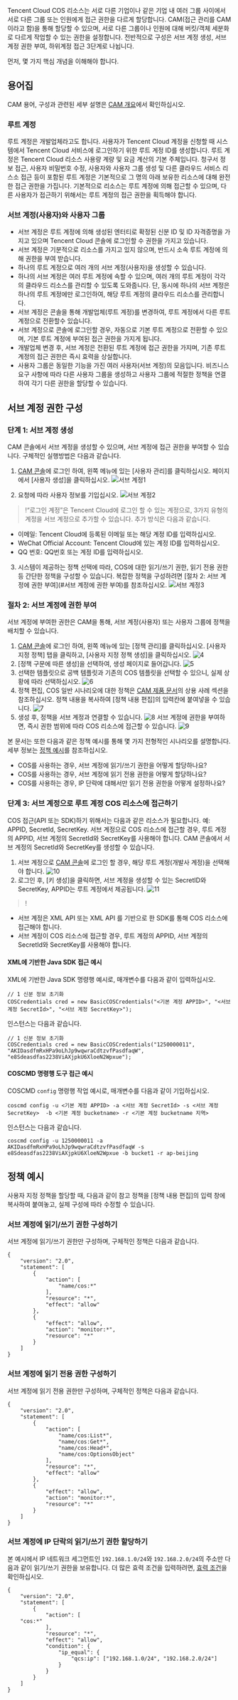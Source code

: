 Tencent Cloud COS 리소스는 서로 다른 기업이나 같은 기업 내 여러 그룹 사이에서 서로 다른 그룹 또는 인원에게 접근 권한을 다르게 할당합니다. CAM(접근 관리를 CAM이라고 함)을 통해 할당할 수 있으며, 서로 다른 그룹이나 인원에 대해 버킷/객체 세분화로 다르게 작업할 수 있는 권한을 설정합니다.
전반적으로 구성은 서브 계정 생성, 서브 계정 권한 부여, 하위계정 접근 3단계로 나뉩니다.

먼저, 몇 가지 핵심 개념을 이해해야 합니다.
## 용어집
CAM 용어, 구성과 관련된 세부 설명은 [CAM 개요](/doc/product/598/10583)에서 확인하십시오.
### 루트 계정
루트 계정은 개발업체라고도 합니다. 사용자가 Tencent Cloud 계정을 신청할 때 시스템에서 Tencent Cloud 서비스에 로그인하기 위한 루트 계정 ID를 생성합니다. 루트 계정은 Tencent Cloud 리소스 사용량 계량 및 요금 계산의 기본 주체입니다.
청구서 정보 접근, 사용자 비밀번호 수정, 사용자와 사용자 그룹 생성 및 다른 클라우드 서비스 리스소 접근 등이 포함된 루트 계정은 기본적으로 그 명의 아래 보유한 리소스에 대해 완전한 접근 권한을 가집니다. 기본적으로 리소스는 루트 계정에 의해 접근할 수 있으며, 다른 사용자가 접근하기 위해서는 루트 계정의 접근 권한을 획득해야 합니다.

### 서브 계정(사용자)와 사용자 그룹
- 서브 계정은 루트 계정에 의해 생성된 엔터티로 확정된 신분 ID 및 ID 자격증명을 가지고 있으며 Tencent Cloud 콘솔에 로그인할 수 권한을 가지고 있습니다.
- 서브 계정은 기분적으로 리소스를 가지고 있지 않으며, 반드시 소속 루트 계정에 의해 권한을 부여 받습니다.
 - 하나의 루트 계정으로 여러 개의 서브 계정(사용자)을 생성할 수 있습니다.
 - 하나의 서브 계정은 여러 루트 계정에 속할 수 있으며, 여러 개의 루트 계정이 각각의 클라우드 리소스를 관리할 수 있도록 도와줍니다. 단, 동시에 하나의 서브 계정은 하나의 루트 계정에만 로그인하여, 해당 루트 계정의 클라우드 리소스를 관리합니다.
- 서브 계정은 콘솔을 통해 개발업체(루트 계정)를 변경하여, 루트 계정에서 다른 루트 계정으로 전환할수 있습니다.
 - 서브 계정으로 콘솔에 로그인할 경우, 자동으로 기본 루트 계정으로 전환할 수 있으며, 기본 루트 계정에 부여된 접근 권한을 가지게 됩니다.
 - 개발업체 변경 후, 서브 계정은 전환된 루트 계정에 접근 권한을 가지며, 기존 루트 계정의 접근 권한은 즉시 효력을 상실합니다.
- 사용자 그룹은 동일한 기능을 가진 여러 사용자(서브 계정)의 모음입니다. 비즈니스 요구 사항에 따라 다른 사용자 그룹을 생성하고 사용자 그룹에 적절한 정책을 연결하여 각기 다른 권한을 할당할 수 있습니다.

## 서브 계정 권한 구성
### 단계 1: 서브 계정 생성
CAM 콘솔에서 서브 계정을 생성할 수 있으며, 서브 계정에 접근 권한을 부여할 수 있습니다. 구체적인 실행방법은 다음과 같습니다.
1. [CAM 콘솔](https://console.cloud.tencent.com/cam)에 로그인 하여, 왼쪽 메뉴에 있는 [사용자 관리]를 클릭하십시오. 페이지에서 [사용자 생성]을 클릭하십시오.
 ![서브 계정1](//mc.qcloudimg.com/static/img/5d9194888617f10bfde81afa01c69e0b/image.png)
 
2. 요청에 따라 사용자 정보를 기입십시오.
 ![서브 계정2](//mc.qcloudimg.com/static/img/97dbdb848557f0195f90e1a78561eb37/image.png)
>!“로그인 계정”은 Tencent Cloud에 로그인 할 수 있는 계정으로, 3가지 유형의 계정을 서브 계정으로 추가할 수 있습니다. 추가 방식은 다음과 같습니다.
 - 이메일: Tencent Cloud에 등록된 이메일 또는 해당 계정 ID를 입력하십시오.
 - WeChat Official Account: Tencent Cloud에 있는 계정 ID를 입력하십시오.
 - QQ 번호: QQ번호 또는 계정 ID를 입력하십시오.

3. 시스템이 제공하는 정책 선택에 따라, COS에 대한 읽기/쓰기 권한, 읽기 전용 권한 등 간단한 정책을 구성할 수 있습니다. 복잡한 정책을 구성하려면 [절차 2: 서브 계정에 권한 부여](#서브 계정에 권한 부여)를 참조하십시오.
![서브 계정3](//mc.qcloudimg.com/static/img/8c3be83e576d892c99b90190d5f5c0b2/image.png)

<span id="서브 계정에 권한 부여"></span>
### 절차 2: 서브 계정에 권한 부여
서브 계정에 부여한 권한은 CAM을 통해, 서브 계정(사용자) 또는 사용자 그룹에 정책을 배치할 수 있습니다.
1. [CAM 콘솔](https://console.cloud.tencent.com/cam)에 로그인 하여, 왼쪽 메뉴에 있는 [정책 관리]를 클릭하십시오. [사용자 지정 정책] 탭을 클릭하고, [사용자 지정 정책 생성]을 클릭하십시오.
![4](//mc.qcloudimg.com/static/img/c1edfdc87bc078d8bc8f0fb052313d28/image.png)
2. [정책 구문에 따른 생성]을 선택하여, 생성 페이지로 들어갑니다.
![5](//mc.qcloudimg.com/static/img/94801671fcdff7b80dc973d9ee0e1165/image.png)
3. 선택한 템플릿으로 공백 템플릿과 기존의 COS 템플릿을 선택할 수 있으니, 실제 상황에 따라 선택하십시오.
![6](//mc.qcloudimg.com/static/img/8ee0f66634765849bb90a1a2d60806a5/image.png)
4. 정책 편집, COS 일반 시나리오에 대한 정책은 [CAM 제품 문서](/doc/product/598)의 상용 사례 섹션을 참조하십시오. 정책 내용을 복사하여 [정책 내용 편집]의 입력칸에 붙여넣을 수 있습니다.
![7](//mc.qcloudimg.com/static/img/2a5ce2ce4863f1a537dc74d45284ee5d/image.png)
5. 생성 후, 정책을 서브 계정과 연결할 수 있습니다.
![8](//mc.qcloudimg.com/static/img/3517b05ee79c818883d1ecf96dbbad89/image.png)
서브 계정에 권한을 부여하면, 즉시 권한 범위에 따라 COS 리소스에 접근할 수 있습니다.
![9](//mc.qcloudimg.com/static/img/606cdbcdccb90cf65dbc8826bc7d92da/image.png)
 

본 문서는 또한 다음과 같은 정책 예시를 통해 몇 가지 전형적인 시나리오를 설명합니다. 세부 정보는 [정책 예시](#策略示例)를 참조하십시오.
- COS를 사용하는 경우, 서브 계정에 읽기/쓰기 권한을 어떻게 할당하나요?
- COS를 사용하는 경우, 서브 계정에 읽기 전용 권한을 어떻게 할당하나요?
- COS를 사용하는 경우, IP 단락에 대해서만 읽기 전용 권한을 어떻게 설정하나요?

### 단계 3: 서브 계정으로 루트 계정 COS 리소스에 접근하기
COS 접근(API 또는 SDK)하기 위해서는 다음과 같은 리소스가 필요합니다. 예: APPID, SecretId, SecretKey.
서브 계정으로 COS 리소스에 접근할 경우, 루트 계정의 APPID, 서브 계정의 SecretId와 SecretKey를 사용해야 합니다. CAM 콘솔에서 서브 계정의 SecretId와 SecretKey를 생성할 수 있습니다.
1. 서브 계정으로 [CAM 콘솔](https://console.cloud.tencent.com/cam/capi)에 로그인 할 경우, 해당 루트 계정(개발사 계정)을 선택해야 합니다.
![10](//mc.qcloudimg.com/static/img/7f109890f04a9f57f3b8c924b3788e2d/image.png)
2. 로그인 후, [키 생성]을 클릭하면, 서브 계정을 생성할 수 있는 SecretID와 SecretKey, APPID는 루트 계정에서 제공됩니다.
![11](//mc.qcloudimg.com/static/img/294e294ef54662dedf57af975b7bea75/image.png)


>!
- 서브 계정은 XML API 또는 XML API 를 기반으로 한 SDK를 통해 COS 리소스에 접근해야 합니다.
- 서브 계정이 COS 리소스에 접근할 경우, 루트 계정의 APPID, 서브 계정의 SecretId와 SecretKey를 사용해야 합니다.

#### XML에 기반한 Java SDK 접근 예시
XML에 기반한 Java SDK 명령행 예시로, 매개변수를 다음과 같이 입력하십시오.
```
// 1 신분 정보 초기화
COSCredentials cred = new BasicCOSCredentials("<기본 계정 APPID>", "<서브 계정 SecretId>", "<서브 계정 SecretKey>");
```

인스턴스는 다음과 같습니다.
```
// 1 신분 정보 초기화
COSCredentials cred = new BasicCOSCredentials("1250000011", "AKIDasdfmRxHPa9oLhJp9wqwraCdtzvfPasdfaqW", "e8Sdeasdfas2238ViAXjpkU6XloeN2Wpxue");
```

#### COSCMD 명령행 도구 접근 예시
COSCMD `config` 명령행 작업 예시로, 매개변수를 다음과 같이 기입하십시오.
```
coscmd config -u <기본 계정 APPID> -a <서브 계정 SecretId> -s <서브 계정 SecretKey>  -b <기본 계정 bucketname> -r <기본 계정 bucketname 지역>
```
인스턴스는 다음과 같습니다.
```
coscmd config -u 1250000011 -a AKIDasdfmRxHPa9oLhJp9wqwraCdtzvfPasdfaqW -s e8Sdeasdfas2238ViAXjpkU6XloeN2Wpxue -b bucket1 -r ap-beijing
```
<span id="정책 예시"></span>
## 정책 예시
사용자 지정 정책을 할당할 때, 다음과 같이 참고 정책을 [정책 내용 편집]의 입력 창에 복사하여 붙여놓고, 실제 구성에 따라 수정할 수 있습니다.

### 서브 계정에 읽기/쓰기 권한 구성하기
서브 계정에 읽기/쓰기 권한만 구성하며, 구체적인 정책은 다음과 같습니다.
```
{
    "version": "2.0",
    "statement": [
        {
            "action": [
                "name/cos:*"
            ],
            "resource": "*",
            "effect": "allow"
        },
        {
            "effect": "allow",
            "action": "monitor:*",
            "resource": "*"
        }
    ]
}
```
### 서브 계정에 읽기 전용 권한 구성하기
서브 계정에 읽기 전용 권한만 구성하며, 구체적인 정책은 다음과 같습니다.
```
{
    "version": "2.0",
    "statement": [
        {
            "action": [
                "name/cos:List*",
                "name/cos:Get*",
                "name/cos:Head*",
                "name/cos:OptionsObject"
            ],
            "resource": "*",
            "effect": "allow"
        },
        {
            "effect": "allow",
            "action": "monitor:*",
            "resource": "*"
        }
    ]
}
```
### 서브 계정에 IP 단락의 읽기/쓰기 권한 할당하기
본 예시에서 IP 네트워크 세그먼트인 `192.168.1.0/24`와 `192.168.2.0/24`의 주소만 다음과 같이 읽기/쓰기 권한을 보유합니다.
더 많은 효력 조건을 입력하려면, [효력 조건](/doc/product/598/10608)을 확인하십시오.
```
{
    "version": "2.0",
    "statement": [
        {
            "action": [
	"cos:*"
            ],
            "resource": "*",
            "effect": "allow",
            "condition": {
                "ip_equal": {
                    "qcs:ip": ["192.168.1.0/24", "192.168.2.0/24"]
                }
            }
        }
    ]
}
```

